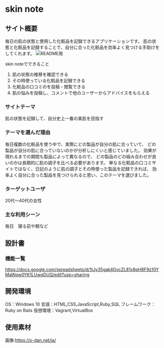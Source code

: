 # skin note

## サイト概要
毎日の肌の状態と使用した化粧品を記録できるアプリケーションです。
肌の状態と化粧品を記録することで、自分に合った化粧品を効率よく見つける手助けをしてくれます。
![README用](https://user-images.githubusercontent.com/68380272/102248524-97adae00-3f44-11eb-8493-7e616357545c.png)


skin noteでできること
  1. 肌の状態の推移を確認できる
  2. その時使っている化粧品を記録できる
  3. 化粧品の口コミのを投稿・閲覧できる
  4. 肌の悩みを投稿し、コメントで他のユーザーからアドバイスをもらえる

### サイトテーマ
肌の状態を記録して、自分史上一番の美肌を目指す

### テーマを選んだ理由
毎日複数の化粧品を使う中で、実際にどの製品が自分の肌に合っていて、
どの製品が自分の肌に合っていないのかが分析しにくいと感じていました。
効果が現れるまでの期間も製品によって異なるので、
どの製品のどの組み合わせが良いのかは長期的に肌の調子を比べる必要があります。
単なる化粧品の口コミサイトではなく、日記のように肌の調子とその時使った製品を記録できれば、
効率よく自分に合った製品を見つけられると思い、このテーマを選びました。

### ターゲットユーザ
20代～40代の女性

### 主な利用シーン
毎日　寝る前や朝など

## 設計書

### 機能一覧
https://docs.google.com/spreadsheets/d/1tJy35gak4GvcZL81x8pH8F9z10YMaWqw0YK1LUwqDUQ/edit?usp=sharing

## 開発環境
OS：Windows 10
言語：HTML,CSS,JavaScript,Ruby,SQL
フレームワーク：Ruby on Rails
仮想環境：Vagrant,VirtualBox

## 使用素材
画像:https://o-dan.net/ja/
